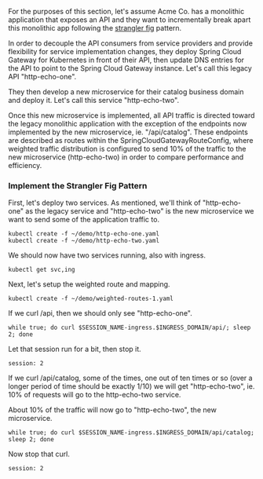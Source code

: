 For the purposes of this section, let's assume Acme Co. has a monolithic application that exposes an API and they want to incrementally break apart this monolithic app following the [strangler fig](https://martinfowler.com/bliki/StranglerFigApplication.html) pattern. 

In order to decouple the API consumers from service providers and provide flexibility for service implementation changes, they deploy Spring Cloud Gateway for Kubernetes in front of their API, then update DNS entries for the API to point to the Spring Cloud Gateway instance. Let's call this legacy API "http-echo-one". 

They then develop a new microservice for their catalog business domain and deploy it. Let's call this service "http-echo-two".

Once this new microservice is implemented, all API traffic is directed toward the legacy monolithic application with the exception of the endpoints now implemented by the new microservice, ie. "/api/catalog". These endpoints are described as routes within the SpringCloudGatewayRouteConfig, where weighted traffic distribution is configured to send 10% of the traffic to the new microservice (http-echo-two) in order to compare performance and efficiency.

### Implement the Strangler Fig Pattern

First, let's deploy two services. As mentioned, we'll think of "http-echo-one" as the legacy service and "http-echo-two" is the new microservice we want to send some of the application traffic to.

```execute-1
kubectl create -f ~/demo/http-echo-one.yaml
kubectl create -f ~/demo/http-echo-two.yaml
```

We should now have two services running, also with ingress.

```execute-1
kubectl get svc,ing
```

Next, let's setup the weighted route and mapping.

```execute-1
kubectl create -f ~/demo/weighted-routes-1.yaml
```

If we curl /api, then we should only see "http-echo-one".

```execute-2
while true; do curl $SESSION_NAME-ingress.$INGRESS_DOMAIN/api/; sleep 2; done
```

Let that session run for a bit, then stop it.

```terminal:interrupt
session: 2
```

If we curl /api/catalog, some of the times, one out of ten times or so (over a longer period of time should be exactly 1/10) we will get "http-echo-two", ie. 10% of requests will go to the http-echo-two service.

About 10% of the traffic will now go to "http-echo-two", the new microservice.

```execute-2
while true; do curl $SESSION_NAME-ingress.$INGRESS_DOMAIN/api/catalog; sleep 2; done
```

Now stop that curl.

```terminal:interrupt
session: 2
```